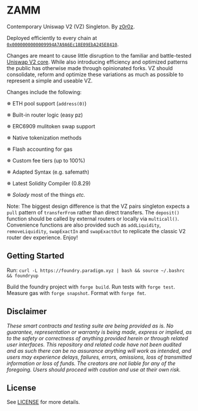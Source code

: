 # ZAMM

Contemporary Uniswap V2 (VZ) Singleton. By [z0r0z](https://x.com/z0r0zzz).

Deployed efficiently to every chain at [`0x0000000000009994A7A9A6Ec18E09EbA245E8410`](https://contractscan.xyz/contract/0x0000000000009994A7A9A6Ec18E09EbA245E8410).

Changes are meant to cause little disruption to the familiar and battle-tested [Uniswap V2 core](https://github.com/Uniswap/v2-core). While also introducing efficiency and optimized patterns the public has otherwise made through opinionated forks. VZ should consolidate, reform and optimize these variations as much as possible to represent a simple and useable VZ.

Changes include the following:

✵ ETH pool support (`address(0)`)

✵ Built-in router logic (easy pz)

✵ ERC6909 mulitoken swap support

✵ Native tokenization methods

✵ Flash accounting for gas

✵ Custom fee tiers (up to 100%)

✵ Adapted Syntax (e.g. safemath)

✵ Latest Solidity Compiler (0.8.29)

✵ *Solady* most of the things *etc.*

Note: The biggest design difference is that the VZ pairs singleton expects a `pull` pattern of `transferFrom` rather than direct transfers. The `deposit()` function should be called by external routers or locally via `multicall()`. Convenience functions are also provided such as `addLiquidity`, `removeLiquidity`, `swapExactIn` and `swapExactOut` to replicate the classic V2 router dev experience. Enjoy!

## Getting Started

Run: `curl -L https://foundry.paradigm.xyz | bash && source ~/.bashrc && foundryup`

Build the foundry project with `forge build`. Run tests with `forge test`. Measure gas with `forge snapshot`. Format with `forge fmt`.

## Disclaimer

*These smart contracts and testing suite are being provided as is. No guarantee, representation or warranty is being made, express or implied, as to the safety or correctness of anything provided herein or through related user interfaces. This repository and related code have not been audited and as such there can be no assurance anything will work as intended, and users may experience delays, failures, errors, omissions, loss of transmitted information or loss of funds. The creators are not liable for any of the foregoing. Users should proceed with caution and use at their own risk.*

## License

See [LICENSE](./LICENSE) for more details.
